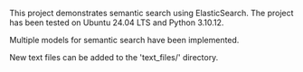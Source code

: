 This project demonstrates semantic search using ElasticSearch.
The project has been tested on Ubuntu 24.04 LTS and Python 3.10.12.

Multiple models for semantic search have been implemented.

New text files can be added to the 'text_files/' directory.